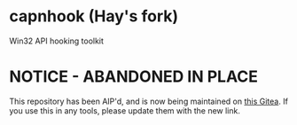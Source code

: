 # capnhook (Hay's fork)
Win32 API hooking toolkit 

# NOTICE - ABANDONED IN PLACE
This repository has been AIP'd, and is now being maintained on [this Gitea](https://gitea.tendokyu.moe/TeamTofuShop/capnhook). If you use this in any tools, please update them with the new link.
